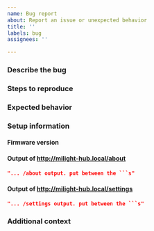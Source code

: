 ```yaml
---
name: Bug report
about: Report an issue or unexpected behavior
title: ''
labels: bug
assignees: ''

---
```


### Describe the bug

<!-- A clear and concise description of what the bug is. -->

### Steps to reproduce

<!-- If you're reporting a bug, please provide a way to reliably reproduce the issue. -->

### Expected behavior

<!-- A clear and concise description of what you expected to happen. -->

### Setup information

#### Firmware version
<!-- e.g. 1.10.0-rc.1, etc.  include all versions you've tried -->

#### Output of http://milight-hub.local/about

```json
"... /about output. put between the ```s"
```

#### Output of http://milight-hub.local/settings

<!-- MAKE SURE TO SENSOR ANY PASSWORDS! -->

```json
"... /settings output. put between the ```s"
```

### Additional context
